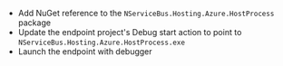  * Add NuGet reference to the `NServiceBus.Hosting.Azure.HostProcess` package
 * Update the endpoint project's Debug start action to point to `NServiceBus.Hosting.Azure.HostProcess.exe`
 * Launch the endpoint with debugger